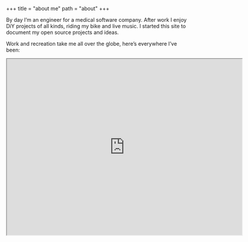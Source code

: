 +++
title = "about me"
path = "about"
+++

By day I’m an engineer for a medical software company. After work I enjoy DiY projects of all kinds, riding my bike and live music. I started this site to document my open source projects and ideas.

Work and recreation take me all over the globe, here’s everywhere I’ve been:

<iframe src="https://www.google.com/maps/d/embed?mid=1sncJb5NJddWLFz8VvcUlm0X0R5U" width="640" height="480"></iframe>